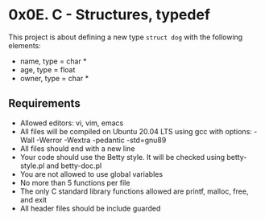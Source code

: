 # 0x0E. C - Structures, typedef

This project is about defining a new type `struct dog` with the following elements:
- name, type = char *
- age, type = float
- owner, type = char *

## Requirements
- Allowed editors: vi, vim, emacs
- All files will be compiled on Ubuntu 20.04 LTS using gcc with options: -Wall -Werror -Wextra -pedantic -std=gnu89
- All files should end with a new line
- Your code should use the Betty style. It will be checked using betty-style.pl and betty-doc.pl
- You are not allowed to use global variables
- No more than 5 functions per file
- The only C standard library functions allowed are printf, malloc, free, and exit
- All header files should be include guarded
